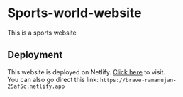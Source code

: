 # Sports-world-website
This is a sports website

## Deployment
This website is deployed on Netlify. [Click here](https://brave-ramanujan-25af5c.netlify.app) to visit.
<br>
You can also go direct this link: `https://brave-ramanujan-25af5c.netlify.app`
